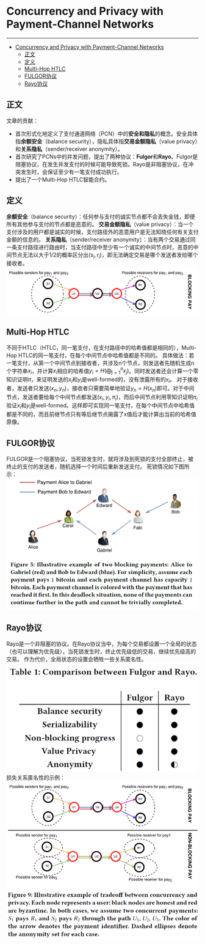 <!--
 * @Author: ZhXZhao
 * @Date: 2020-07-19 16:24:25
 * @LastEditors: ZhXZhao
 * @LastEditTime: 2020-07-20 11:46:31
 * @Description:
-->

# Concurrency and Privacy with Payment-Channel Networks


---

- [Concurrency and Privacy with Payment-Channel Networks](#concurrency-and-privacy-with-payment-channel-networks)
  - [正文](#正文)
  - [定义](#定义)
  - [Multi-Hop HTLC](#multi-hop-htlc)
  - [FULGOR协议](#fulgor协议)
  - [Rayo协议](#rayo协议)

## 正文

文章的贡献：
- 首次形式化地定义了支付通道网络（PCN）中的**安全和隐私**的概念。安全具体指**余额安全**（balance security），隐私具体指**交易金额隐私**（value privacy）和**关系隐私**（sender/receiver anonymity）。
- 首次研究了PCNs中的并发问题，提出了两种协议：**Fulgor**和**Rayo**。Fulgor是阻塞协议，在发生并发支付的时候可能导致死锁。Rayo是非阻塞协议，在冲突发生时，会保证至少有一笔支付成功执行。
- 提出了一个Multi-Hop HTLC智能合约。

## 定义
**余额安全**（balance security）：任何参与支付的诚实节点都不会丢失金钱，即便所有其他参与支付的节点都是恶意的。
**交易金额隐私**（value privacy）：当一个支付涉及的用户都是诚实的时候，支付路径外的恶意用户是无法知晓任何有关支付金额的信息的。
**关系隐私**（sender/receiver anonymity）：当有两个交易通过同一条支付路径进行路由时，当支付路径中至少有一个诚实的中间节点时，恶意的中间节点无法以大于1/2的概率区分出$(s_i,r_i)$，即无法确定交易是哪个发送者发给哪个接收者。
![关系隐私示例](pic/relationship-privacy.png)

## Multi-Hop HTLC
不同于HTLC（HTLC，同一笔支付，在支付路径中的哈希值都是相同的），Multi-Hop HTLC的同一笔支付，在每个中间节点中哈希值都是不同的。
具体做法：若一笔支付，从第一个中间节点到接收者，共涉及n个节点，则发送者先随机生成n个字符串$x_i$，并计算$x_i$相应的哈希值$y_i=H(\bigoplus_{j=1}^n x_j)$。同时发送者还会计算一个零知识证明$\pi$，来证明发送的$x_i$和$y_i$是well-formed的，没有泄露所有的$x_i$。
对于接收者，发送者只发送$(x_n,y_n)$，接收者只需要简单地验证$y_n=H(x_n)$即可。对于中间节点，发送者要给每个中间节点都发送$(x_i,y_i,\pi_i)$，而后中间节点利用零知识证明$\pi_i$验证$x_i$和$y_i$是well-formed。这样即可实现同一笔支付，在每个中间节点中哈希值都是不同的，而且前继节点只有等后继节点揭露了x值后才能计算出当前的哈希值原像。

## FULGOR协议

FULGOR是一个阻塞协议，当死锁发生时，就将涉及到死锁的支付全部终止，被终止的支付的发送者，随机选择一个时间后重新发送支付。
死锁情况如下图所示：
![死锁示例](pic/deadlock.png)

## Rayo协议

Rayo是一个非阻塞的协议。在Rayo协议当中，为每个交易都设置一个全局的状态（也可以理解为优先级），当死锁发生时，终止优先级低的交易，继续优先级高的交易。
作为代价，全局状态的设置会牺牲一些关系匿名性。
![Fulgor vs Rayo](pic/comparison.png)
损失关系匿名性的示例：
![损失关系匿名性的示例](pic/ra-example.png)

